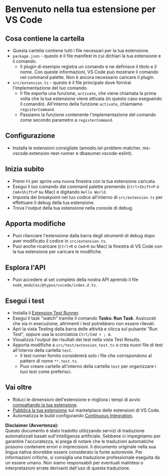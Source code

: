 # Benvenuto nella tua estensione per VS Code

## Cosa contiene la cartella

* Questa cartella contiene tutti i file necessari per la tua estensione.
* `package.json` - questo è il file manifest in cui dichiari la tua estensione e il comando.
  * Il plugin di esempio registra un comando e ne definisce il titolo e il nome. Con queste informazioni, VS Code può mostrare il comando nel command palette. Non è ancora necessario caricare il plugin.
* `src/extension.ts` - questo è il file principale dove fornirai l'implementazione del tuo comando.
  * Il file esporta una funzione, `activate`, che viene chiamata la prima volta che la tua estensione viene attivata (in questo caso eseguendo il comando). All'interno della funzione `activate`, chiamiamo `registerCommand`.
  * Passiamo la funzione contenente l'implementazione del comando come secondo parametro a `registerCommand`.

## Configurazione

* Installa le estensioni consigliate (amodio.tsl-problem-matcher, ms-vscode.extension-test-runner e dbaeumer.vscode-eslint).

## Inizia subito

* Premi `F5` per aprire una nuova finestra con la tua estensione caricata.
* Esegui il tuo comando dal command palette premendo (`Ctrl+Shift+P` o `Cmd+Shift+P` su Mac) e digitando `Hello World`.
* Imposta dei breakpoint nel tuo codice all'interno di `src/extension.ts` per effettuare il debug della tua estensione.
* Trova l'output della tua estensione nella console di debug.

## Apporta modifiche

* Puoi rilanciare l'estensione dalla barra degli strumenti di debug dopo aver modificato il codice in `src/extension.ts`.
* Puoi anche ricaricare (`Ctrl+R` o `Cmd+R` su Mac) la finestra di VS Code con la tua estensione per caricare le modifiche.

## Esplora l'API

* Puoi accedere al set completo della nostra API aprendo il file `node_modules/@types/vscode/index.d.ts`.

## Esegui i test

* Installa il [Extension Test Runner](https://marketplace.visualstudio.com/items?itemName=ms-vscode.extension-test-runner).
* Esegui il task "watch" tramite il comando **Tasks: Run Task**. Assicurati che sia in esecuzione, altrimenti i test potrebbero non essere rilevati.
* Apri la vista Testing dalla barra delle attività e clicca sul pulsante "Run Test", oppure usa la scorciatoia `Ctrl/Cmd + ; A`.
* Visualizza l'output dei risultati dei test nella vista Test Results.
* Apporta modifiche a `src/test/extension.test.ts` o crea nuovi file di test all'interno della cartella `test`.
  * Il test runner fornito considererà solo i file che corrispondono al pattern di nome `**.test.ts`.
  * Puoi creare cartelle all'interno della cartella `test` per organizzare i tuoi test come preferisci.

## Vai oltre

* Riduci le dimensioni dell'estensione e migliora i tempi di avvio [compattando la tua estensione](https://code.visualstudio.com/api/working-with-extensions/bundling-extension).
* [Pubblica la tua estensione](https://code.visualstudio.com/api/working-with-extensions/publishing-extension) sul marketplace delle estensioni di VS Code.
* Automatizza le build configurando [Continuous Integration](https://code.visualstudio.com/api/working-with-extensions/continuous-integration).

**Disclaimer (Avvertenza):**  
Questo documento è stato tradotto utilizzando servizi di traduzione automatizzati basati sull'intelligenza artificiale. Sebbene ci impegniamo per garantire l'accuratezza, si prega di notare che le traduzioni automatiche possono contenere errori o imprecisioni. Il documento originale nella sua lingua nativa dovrebbe essere considerato la fonte autorevole. Per informazioni critiche, si consiglia una traduzione professionale eseguita da un essere umano. Non siamo responsabili per eventuali malintesi o interpretazioni errate derivanti dall'uso di questa traduzione.